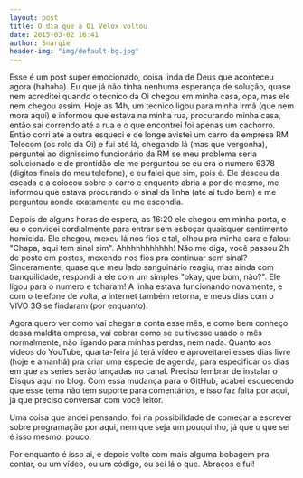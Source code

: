 ```yaml
---
layout: post
title: O dia que a Oi Velox voltou
date: 2015-03-02 16:41
author: Snarqie
header-img: "img/default-bg.jpg"
---
```

Esse é um post super emocionado, coisa linda de Deus que aconteceu agora (hahaha). Eu que já não tinha nenhuma esperança de solução, quase nem acreditei quando o tecnico da Oi chegou em minha casa, opa, mas ele nem chegou assim.
Hoje as 14h, um tecnico ligou para minha irmã (que nem mora aqui) e informou que estava na minha rua, procurando minha casa, então sai correndo até a rua e o que encontrei foi apenas um cachorro. Então corri até a outra esqueci e de longe avistei um carro da empresa RM Telecom (os rolo da Oi) e fui até lá, chegando lá (mas que vergonha), perguntei ao dignissimo funcionário da RM se meu problema seria solucionado e de prontidão ele me perguntou se eu era o numero 6378 (digitos finais do meu telefone), e eu falei que sim, pois é. Ele desceu da escada e a colocou sobre o carro e enquanto abria a por do mesmo, me informou que estava procurando o sinal da linha (até ai tudo bem) e me perguntou aonde exatamente eu me escondia.

Depois de alguns horas de espera, as 16:20 ele chegou em minha porta, e eu o convidei cordialmente para entrar sem esboçar quaisquer sentimento homicida. Ele chegou, mexeu lá nos fios e tal, olhou pra minha cara e falou: "Chapa, aqui tem sinal sim". Ahhhhhhhhhhh! Não me diga, você passou 2h de poste em postes, mexendo nos fios pra continuar sem sinal? Sinceramente, quase que meu lado sanguinário reagiu, mas ainda com tranquilidade, respondi a ele com um simples "okay, que bom, não?". Ele ligou para o numero e tcharam! A linha estava funcionando novamente, e com o telefone de volta, a internet também retorna, e meus dias com o VIVO 3G se findaram (por enquanto).

Agora quero ver como vai chegar a conta esse mês, e como bem conheço dessa maldita empresa, vai cobrar como se eu tivesse usado o mês normalmente, não ligando para minhas perdas, nem nada. Quanto aos vídeos do YouTube, quarta-feira já terá vídeo e aproveitarei esses dias livre (hoje e amanhã) pra criar uma especie de agenda, para especificar os dias em que as series serão lançadas no canal. Preciso lembrar de instalar o Disqus aqui no blog. Com essa mudança para o GitHub, acabei esquecendo que esse tema não tem suporte para comentários, e isso faz falta por aqui, já que preciso conversar com você leitor.

Uma coisa que andei pensando, foi na possibilidade de começar a escrever sobre programação por aqui, nem que seja um pouquinho, já que o que sei é isso mesmo: pouco.

Por enquanto é isso ai, e depois volto com mais alguma bobagem pra contar, ou um vídeo, ou um código, ou sei lá o que. Abraços e fui!

